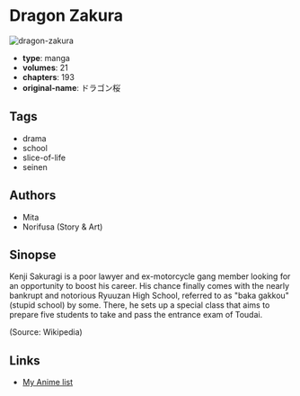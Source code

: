 # Dragon Zakura

![dragon-zakura](https://cdn.myanimelist.net/images/manga/3/12815.jpg)

-   **type**: manga
-   **volumes**: 21
-   **chapters**: 193
-   **original-name**: ドラゴン桜

## Tags

-   drama
-   school
-   slice-of-life
-   seinen

## Authors

-   Mita
-   Norifusa (Story & Art)

## Sinopse

Kenji Sakuragi is a poor lawyer and ex-motorcycle gang member looking for an opportunity to boost his career. His chance finally comes with the nearly bankrupt and notorious Ryuuzan High School, referred to as "baka gakkou" (stupid school) by some. There, he sets up a special class that aims to prepare five students to take and pass the entrance exam of Toudai.

(Source: Wikipedia)

## Links

-   [My Anime list](https://myanimelist.net/manga/9405/Dragon_Zakura)
